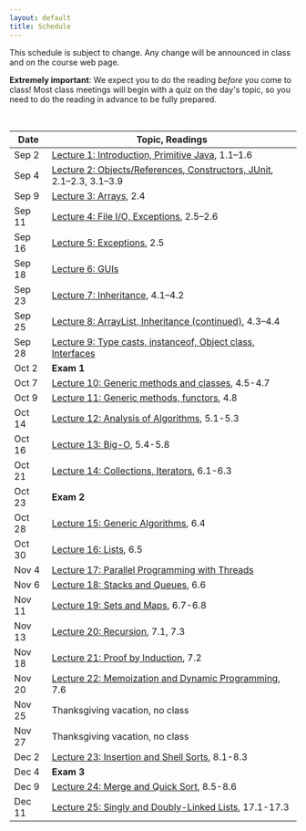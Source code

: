 ```yaml
---
layout: default
title: Schedule
---
```


This schedule is subject to change.  Any change will be announced in class and on the course web page.

<div class="callout">
<b>Extremely important</b>: We expect you to do the reading <i>before</i> you come to class!  Most class meetings will begin with a quiz on the day's topic, so you need to do the reading in advance to be fully prepared.
</div>

&nbsp;

Date | Topic, Readings
---- | ---------------
Sep 2 | [Lecture 1: Introduction, Primitive Java](lectures/lecture01.html), 1.1&ndash;1.6
Sep 4 | [Lecture 2: Objects/References, Constructors, JUnit](lectures/lecture02.html), 2.1&ndash;2.3, 3.1&ndash;3.9
Sep 9 | [Lecture 3: Arrays](lectures/lecture03.html), 2.4
Sep 11 | [Lecture 4: File I/O, Exceptions](lectures/lecture04.html), 2.5&ndash;2.6
Sep 16 | [Lecture 5: Exceptions](lectures/lecture05.html), 2.5
Sep 18 | [Lecture 6: GUIs](lectures/lecture06.html)
Sep 23 | [Lecture 7: Inheritance](lectures/lecture07.html), 4.1&ndash;4.2
Sep 25 | [Lecture 8: ArrayList, Inheritance (continued)](lectures/lecture08.html), 4.3&ndash;4.4
Sep 28 | [Lecture 9: Type casts, instanceof, Object class, Interfaces](lectures/lecture09.html)
Oct 2 | **Exam 1**
Oct 7 | [Lecture 10: Generic methods and classes](lectures/lecture10.html), 4.5-4.7
Oct 9 | [Lecture 11: Generic methods, functors](lectures/lecture11.html), 4.8
Oct 14 | [Lecture 12: Analysis of Algorithms](lectures/lecture12.html), 5.1-5.3
Oct 16 | [Lecture 13: Big-O](lectures/lecture13.html), 5.4-5.8
Oct 21 | [Lecture 14: Collections, Iterators](lectures/lecture14.html), 6.1-6.3
Oct 23 | **Exam 2**
Oct 28 | [Lecture 15: Generic Algorithms](lectures/lecture15.html), 6.4
Oct 30 | [Lecture 16: Lists](lectures/lecture16.html), 6.5
Nov 4 | [Lecture 17: Parallel Programming with Threads](lectures/lecture17.html)
Nov 6 | [Lecture 18: Stacks and Queues](lectures/lecture18.html), 6.6
Nov 11 | [Lecture 19: Sets and Maps](lectures/lecture19.html), 6.7-6.8
Nov 13 | [Lecture 20: Recursion](lectures/lecture20.html), 7.1, 7.3
Nov 18 | [Lecture 21: Proof by Induction](lectures/lecture21.html), 7.2
Nov 20 | [Lecture 22: Memoization and Dynamic Programming](lectures/lecture22.html), 7.6
Nov 25 | Thanksgiving vacation, no class
Nov 27 | Thanksgiving vacation, no class
Dec 2 | [Lecture 23: Insertion and Shell Sorts](lectures/lecture23.html), 8.1-8.3
Dec 4 | **Exam 3**
Dec 9 | [Lecture 24: Merge and Quick Sort](lectures/lecture24.html), 8.5-8.6
Dec 11 | [Lecture 25: Singly and Doubly-Linked Lists](lectures/lecture25.html), 17.1-17.3

<!--
> Week | Topic, Readings | CloudCoder Exercises
> Week 1 (May 18&ndash;22) | [Lecture 1: Introduction, Primitive Java](lectures/lecture01.html), 1.1&ndash;1.6 <br> [Lecture 2: Objects/References, Constructors, JUnit](lectures/lecture02.html), 2.1&ndash;2.3, 3.1&ndash;3.9 <br> [Lecture 3: Arrays](lectures/lecture03.html), 2.4
> Week 2 (May 25&ndash;29) | [Lecture 4: File I/O, Exceptions](lectures/lecture04.html), 2.5&ndash;2.6 <br> [Lecture 5: Exceptions](lectures/lecture05.html), 2.5 <br> [Lecture 6: GUIs](lectures/lecture06.html)
> Week 3 (June 1&ndash;5) | [Lecture 7: Inheritance](lectures/lecture07.html), 4.1&ndash;4.2 <br> [Lecture 8: ArrayList, Inheritance (continued)](lectures/lecture08.html), 4.3&ndash;4.4 <br> [Lecture 9: Type casts, instanceof, Object class, Interfaces](lectures/lecture09.html)<br> **Exam 1** (Thursday, June 4th) 
> Week 4 (June 8&ndash;12) | [Lecture 10: Generic methods and classes](lectures/lecture10.html), 4.5-4.7 <br> [Lecture 11: Generic methods, functors](lectures/lecture11.html), 4.8
> Week 5 (June 15&ndash;19) | [Lecture 12: Analysis of Algorithms](lectures/lecture12.html), 5.1-5.3 <br> [Lecture 12a: Code Comments](lectures/lecture12a.html) <br> [Lecture 13: Big-O](lectures/lecture13.html), 5.4-5.8
> Week 6 (June 22&ndash;26) | [Lecture 14: Collections, Iterators](lectures/lecture14.html), 6.1-6.3 <br> [Lecture 15: Generic Algorithms](lectures/lecture15.html), 6.4, [Lecture 16: Lists](lectures/lecture16.html), 6.5 |
> Week 7 (June 29&ndash;July 3) | No class |
> Week 8 (July 6&ndash;10) |  [Lecture 17: Parallel Programming with Threads](lectures/lecture17.html) <br>**Exam 2** (Thursday, July 9th) | 
> Week 9 (July 13&ndash;17) | [Lecture 18: Stacks and Queues](lectures/lecture18.html), 6.6 <br> [Lecture 19: Sets and Maps](lectures/lecture19.html), 6.7-6.8 | 
> Week 10 (July 20&ndash;24) | [Lecture 20: Recursion](lectures/lecture20.html), 7.1, 7.3 <br> [Lecture 21: Proof by Induction](lectures/lecture21.html), 7.2 |
> Week 11 (July 27&ndash;July 31) | [Lecture 22: Memoization and Dynamic Programming](lectures/lecture22.html), 7.6 <br> [Lecture 23: Insertion and Shell Sorts](lectures/lecture23.html), 8.1-8.3  |
> Week 12 (Aug 3&ndash;7) |  [Lecture 24: Merge and Quick Sort](lectures/lecture24.html), 8.5-8.6 <br>**Exam 3** (Thursday, Aug 6th) |
> Week 13 (Aug 10&ndash;14) | [Lecture 25: Singly and Doubly-Linked Lists](lectures/lecture25.html), 17.1-17.3<br>**Final Exam** (Thursday, August 13th) | 
-->
